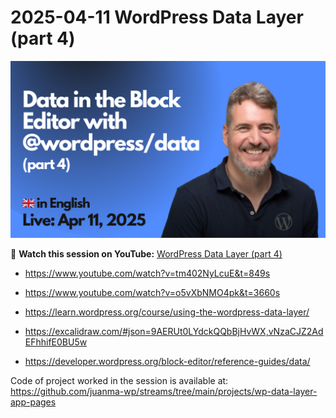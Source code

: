 # 2025-04-11 WordPress Data Layer (part 4)

[![](./thumbnail.png)](https://www.youtube.com/watch?v=tm402NyLcuE&t=849s)

🎥 **Watch this session on YouTube:** [WordPress Data Layer (part 4)](https://www.youtube.com/watch?v=tm402NyLcuE&t=849s)

- https://www.youtube.com/watch?v=tm402NyLcuE&t=849s
- https://www.youtube.com/watch?v=o5vXbNMO4pk&t=3660s

- https://learn.wordpress.org/course/using-the-wordpress-data-layer/
- https://excalidraw.com/#json=9AERUt0LYdckQQbBjHvWX,vNzaCJZ2AdEFhhifE0BU5w
- https://developer.wordpress.org/block-editor/reference-guides/data/

Code of project worked in the session is available at:
https://github.com/juanma-wp/streams/tree/main/projects/wp-data-layer-app-pages
